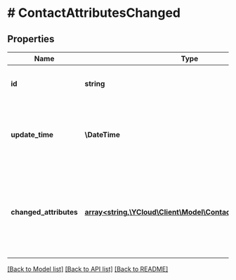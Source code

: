 # # ContactAttributesChanged

## Properties

Name | Type | Description | Notes
------------ | ------------- | ------------- | -------------
**id** | **string** | The ID of the contact whose attributes were changed. |
**update_time** | **\DateTime** | The time at which the contact attributes were updated, formatted in [RFC 3339](https://datatracker.ietf.org/doc/html/rfc3339). e.g., &#x60;2022-06-01T12:00:00.000Z&#x60;. |
**changed_attributes** | [**array<string,\YCloud\Client\Model\ContactAttributeChange>**](ContactAttributeChange.md) | An object containing the changed attributes. Each key represents the name of the changed attribute, and the value contains the old value, new value, and change actions. |

[[Back to Model list]](../../README.md#models) [[Back to API list]](../../README.md#endpoints) [[Back to README]](../../README.md)
